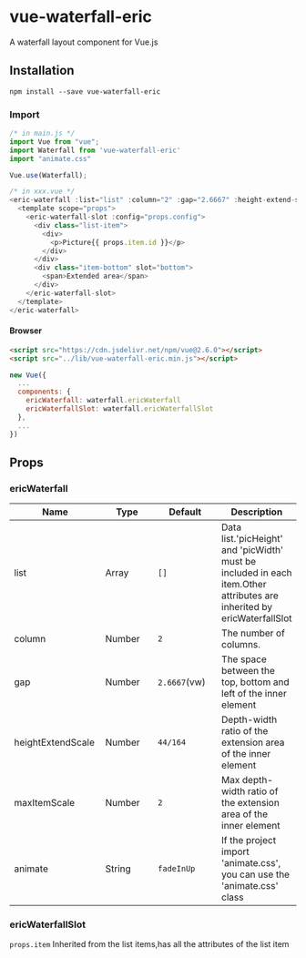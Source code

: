 # vue-waterfall-eric

A waterfall layout component for Vue.js

## Installation

```shell
npm install --save vue-waterfall-eric
```

### Import

```js
/* in main.js */
import Vue from "vue";
import Waterfall from 'vue-waterfall-eric'
import "animate.css"

Vue.use(Waterfall);

/* in xxx.vue */
<eric-waterfall :list="list" :column="2" :gap="2.6667" :height-extend-scale="44 / 164" :max-item-scale="2" animate="fadeInUp">
  <template scope="props">
    <eric-waterfall-slot :config="props.config">
      <div class="list-item">
        <div>
          <p>Picture{{ props.item.id }}</p>
        </div>
      </div>
      <div class="item-bottom" slot="bottom">
        <span>Extended area</span>
      </div>
    </eric-waterfall-slot>
  </template>
</eric-waterfall>
```

#### Browser

```html
<script src="https://cdn.jsdelivr.net/npm/vue@2.6.0"></script>
<script src="../lib/vue-waterfall-eric.min.js"></script>
```

```js
new Vue({
  ...
  components: {
    ericWaterfall: waterfall.ericWaterfall
    ericWaterfallSlot: waterfall.ericWaterfallSlot
  },
  ...
})
```

## Props

### ericWaterfall

<table>
  <thead>
    <tr>
      <th width="160">Name</th>
      <th width="160">Type</th>
      <th width="160">Default</th>
      <th>Description</th>
    </tr>
  </thead>
  <tbody>
    <tr>
      <td>list</td>
      <td>Array</td>
      <td><code>[]</code></td>
      <td>Data list.'picHeight' and 'picWidth' must be included in each item.Other attributes are inherited by ericWaterfallSlot</td>
    </tr>
    <tr>
      <td>column</td>
      <td>Number</td>
      <td><code>2</code></td>
      <td>The number of columns.</td>
    </tr>
    <tr>
      <td>gap</td>
      <td>Number</td>
      <td><code>2.6667</code>(vw)</td>
      <td>The space between the top, bottom and left of the inner element</td>
    </tr>
    <tr>
      <td>heightExtendScale</td>
      <td>Number</td>
      <td><code>44/164</code></td>
      <td>Depth-width ratio of the extension area of the inner element</td>
    </tr>
    <tr>
      <td>maxItemScale</td>
      <td>Number</td>
      <td><code>2</code></td>
      <td>Max depth-width ratio of the extension area of the inner element</td>
    </tr>
    <tr>
      <td>animate</td>
      <td>String</td>
      <td><code>fadeInUp</code></td>
      <td>If the project import 'animate.css', you can use the 'animate.css' class</td>
    </tr>
  </tbody>
</table>

### ericWaterfallSlot

<code>props.item</code> Inherited from the list items,has all the attributes of the list item